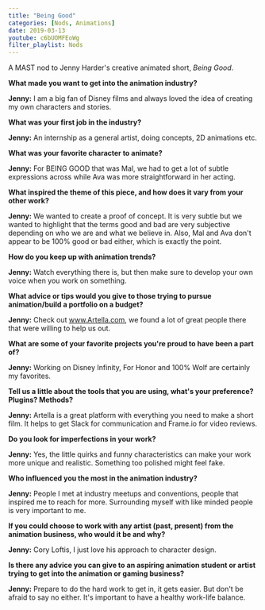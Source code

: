 ```yaml
---
title: "Being Good"
categories: [Nods, Animations]
date: 2019-03-13
youtube: c6bUOMFEoWg
filter_playlist: Nods
---
```


A MAST nod to Jenny Harder's creative animated short, _Being Good_.

<star></star>

**What made you want to get into the animation industry?**

**Jenny:** I am a big fan of Disney films and always loved the idea of creating my own characters and stories.

**What was your first job in the industry?**

**Jenny:** An internship as a general artist, doing concepts, 2D animations etc.

**What was your favorite character to animate?**

**Jenny:** For BEING GOOD that was Mal, we had to get a lot of subtle expressions across while Ava was more straightforward in her acting.

**What inspired the theme of this piece, and how does it vary from your other work?**

**Jenny:** We wanted to create a proof of concept. It is very subtle but we wanted to highlight that the terms good and bad are very subjective depending on who we are and what we believe in. Also, Mal and Ava don't appear to be 100% good or bad either, which is exactly the point.

**How do you keep up with animation trends?**

**Jenny:** Watch everything there is, but then make sure to develop your own voice when you work on something.

**What advice or tips would you give to those trying to pursue animation/build a portfolio on a budget?**

**Jenny:** Check out www.Artella.com, we found a lot of great people there that were willing to help us out.

**What are some of your favorite projects you're proud to have been a part of?**

**Jenny:** Working on Disney Infinity, For Honor and 100% Wolf are certainly my favorites.

**Tell us a little about the tools that you are using, what's your preference? Plugins? Methods?**

**Jenny:** Artella is a great platform with everything you need to make a short film. It helps to get Slack for communication and Frame.io for video reviews.

**Do you look for imperfections in your work?**

**Jenny:** Yes, the little quirks and funny characteristics can make your work more unique and realistic. Something too polished might feel fake.


**Who influenced you the most in the animation industry?**

**Jenny:** People I met at industry meetups and conventions, people that inspired me to reach for more. Surrounding myself with like minded people is very important to me.

**If you could choose to work with any artist (past, present) from the animation business, who would it be and why?**

**Jenny:** Cory Loftis, I just love his approach to character design.

**Is there any advice you can give to an aspiring animation student or artist trying to get into the animation or gaming business?**

**Jenny:** Prepare to do the hard work to get in, it gets easier. But don't be afraid to say no either. It's important to have a healthy work-life balance.
